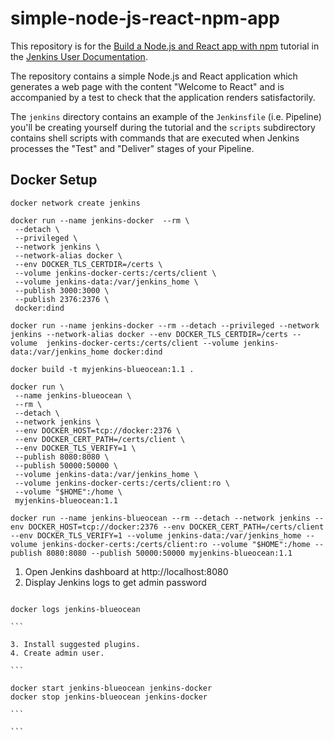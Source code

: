 # simple-node-js-react-npm-app

This repository is for the
[Build a Node.js and React app with npm](https://jenkins.io/doc/tutorials/build-a-node-js-and-react-app-with-npm/)
tutorial in the [Jenkins User Documentation](https://jenkins.io/doc/).

The repository contains a simple Node.js and React application which generates
a web page with the content "Welcome to React" and is accompanied by a test to
check that the application renders satisfactorily.

The `jenkins` directory contains an example of the `Jenkinsfile` (i.e. Pipeline)
you'll be creating yourself during the tutorial and the `scripts` subdirectory
contains shell scripts with commands that are executed when Jenkins processes
the "Test" and "Deliver" stages of your Pipeline.

## Docker Setup

```
docker network create jenkins

docker run --name jenkins-docker  --rm \
 --detach \
 --privileged \
 --network jenkins \
 --network-alias docker \
 --env DOCKER_TLS_CERTDIR=/certs \
 --volume jenkins-docker-certs:/certs/client \
 --volume jenkins-data:/var/jenkins_home \
 --publish 3000:3000 \
 --publish 2376:2376 \
 docker:dind

docker run --name jenkins-docker --rm --detach --privileged --network jenkins --network-alias docker --env DOCKER_TLS_CERTDIR=/certs --volume  jenkins-docker-certs:/certs/client --volume jenkins-data:/var/jenkins_home docker:dind

docker build -t myjenkins-blueocean:1.1 .

docker run \
 --name jenkins-blueocean \
 --rm \
 --detach \
 --network jenkins \
 --env DOCKER_HOST=tcp://docker:2376 \
 --env DOCKER_CERT_PATH=/certs/client \
 --env DOCKER_TLS_VERIFY=1 \
 --publish 8080:8080 \
 --publish 50000:50000 \
 --volume jenkins-data:/var/jenkins_home \
 --volume jenkins-docker-certs:/certs/client:ro \
 --volume "$HOME":/home \
 myjenkins-blueocean:1.1

docker run --name jenkins-blueocean --rm --detach --network jenkins --env DOCKER_HOST=tcp://docker:2376 --env DOCKER_CERT_PATH=/certs/client --env DOCKER_TLS_VERIFY=1 --volume jenkins-data:/var/jenkins_home --volume jenkins-docker-certs:/certs/client:ro --volume "$HOME":/home --publish 8080:8080 --publish 50000:50000 myjenkins-blueocean:1.1
```

1. Open Jenkins dashboard at http://localhost:8080
2. Display Jenkins logs to get admin password

````

docker logs jenkins-blueocean

```

3. Install suggested plugins.
4. Create admin user.

```

docker start jenkins-blueocean jenkins-docker
docker stop jenkins-blueocean jenkins-docker

```

```
